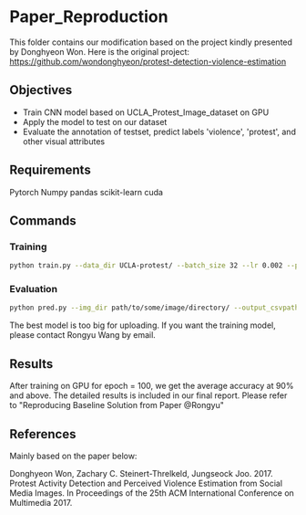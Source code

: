 # Paper_Reproduction

This folder contains our modification based on the project kindly presented by Donghyeon Won.
Here is the original project:
https://github.com/wondonghyeon/protest-detection-violence-estimation

## Objectives

 - Train CNN model based on UCLA_Protest_Image_dataset on GPU
 - Apply the model to test on our dataset 
 - Evaluate the annotation of testset, predict labels 'violence', 'protest', and other visual attributes

## Requirements

Pytorch
Numpy
pandas
scikit-learn
cuda

## Commands

### Training

```bash
python train.py --data_dir UCLA-protest/ --batch_size 32 --lr 0.002 --print_freq 100 --epochs 100 --cuda
```

### Evaluation

```bash
python pred.py --img_dir path/to/some/image/directory/ --output_csvpath result.csv --model model_best.pth.tar --cuda
```

The best model is too big for uploading. If you want the training model, please contact Rongyu Wang by email.

## Results

After training on GPU for epoch = 100, we get the average accuracy at 90% and above.
The detailed results is included in our final report. Please refer to "Reproducing Baseline Solution from Paper @Rongyu"

## References

Mainly based on the paper below:

Donghyeon Won, Zachary C. Steinert-Threlkeld, Jungseock Joo. 2017. Protest Activity Detection and Perceived Violence Estimation from Social Media Images. In Proceedings of the 25th ACM International Conference on Multimedia 2017.
